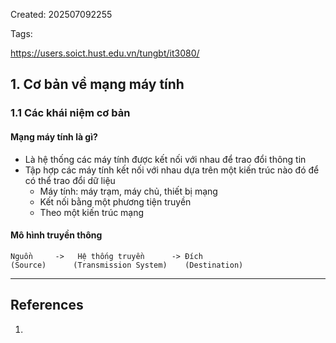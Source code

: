 Created: 202507092255

Tags: 

https://users.soict.hust.edu.vn/tungbt/it3080/

## 1. Cơ bản về mạng máy tính
### 1.1 Các khái niệm cơ bản
#### Mạng máy tính là gì?
- Là hệ thống các máy tính được kết nối với nhau để trao đổi thông tin
- Tập hợp các máy tính kết nối với nhau dựa trên một kiến trúc nào đó để có thể trao đổi dữ liệu
	- Máy tính: máy trạm, máy chủ, thiết bị mạng 
	- Kết nối bằng một phương tiện truyền 
	- Theo một kiến trúc mạng

#### Mô hình truyền thông
```
Nguồn     ->   Hệ thống truyền      -> Đích
(Source)      (Transmission System)    (Destination)
```

-----
## References
1.
